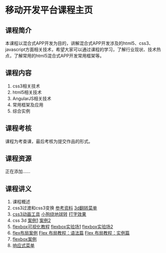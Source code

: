 #  移动开发平台课程主页  
## 课程简介
本课程以混合式APP开发为目的，讲解混合式APP开发涉及的html5、css3、javascript方面相关技术，希望大家可以通过课程的学习，了解行业现状、技术热点，了解常用的html5混合式APP开发常用框架等。

## 课程内容
1. css3相关技术
2. html5相关技术
3. AngularJS相关技术
4. 常用框架及应用
5. 综合实例

## 课程考核
课程为考查课，最后考核为提交作品的形式。

## 课程资源
正在添加……

## 课程讲义
01. 课程概述
02. css3过渡和css3变换 [参考资料](//zptcsoft.github.io/css3/properties/transition/index.htm)  [3d翻转菜单](//zptcsoft.github.io/mobile-develop/demos/transform/menu.html)
03. [css3动画工具](//isux.tencent.com/css3/index.html) [小狗绕地球转](//zptcsoft.github.io/mobile-develop/demos/animation/index.html) [打字效果](//zptcsoft.github.io/mobile-develop/demos/animation/type.html)
04. css 3d [案例1](//codepen.io/whqet/pen/zqzOVK) [案例2](//zptcsoft.github.io/mobile-develop/demos/css3d/index.html)
05. [flexbox可视化教程](http://blog.csdn.net/whqet/article/details/45154977) [flexbox实验场1](//zptcsoft.github.io/mobile-develop/demos/flexbox-playground/index.html)  [flexbox实验场2](//codepen.io/whqet/pen/RaVobV)
06. [flex布局案例](//www.baidu.com)  [Flex 布局教程：语法篇](//www.ruanyifeng.com/blog/2015/07/flex-grammar.html) [Flex 布局教程：实例篇](//www.ruanyifeng.com/blog/2015/07/flex-examples.html?bsh_bid=683103006)
07. [flexbox案例](//zptcsoft.github.io/mobile-develop/demos/flexbox/index.html)
08. [响应式菜单](//zptcsoft.github.io/mobile-develop/demos/responsive/menu.html)
